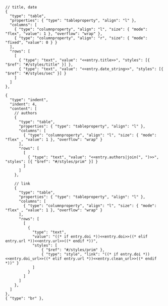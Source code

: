     // title, date
    {
      "type": "table",
      "properties": { "type": "tableproperty", "align": "l" },
      "columns": [
        { "type": "columnproperty", "align": "l", "size": { "mode": "flex", "value": 1 }, "overflow": "wrap" },
        { "type": "columnproperty", "align": "r", "size": { "mode": "fixed", "value": 0 } }
      ],
      "rows": [
        [
          { "type": "text", "value": "<<entry.title>>", "styles": [{ "$ref": "#/styles/title" }] },
          { "type": "text", "value": "<<entry.date_string>>", "styles": [{ "$ref": "#/styles/sec" }] }
        ]
      ]
    },

    {
      "type": "indent",
      "indent": 4,
      "content": [
        // authors
        {
          "type": "table",
          "properties": { "type": "tableproperty", "align": "l" },
          "columns": [
            { "type": "columnproperty", "align": "l", "size": { "mode": "flex" , "value": 1 }, "overflow": "wrap" }
          ],
          "rows": [
            [
              { "type": "text", "value": "<<entry.authors|join(", ")>>", "styles": [{ "$ref": "#/styles/prim" }] }
            ]
          ]
        },

        // link
        {
          "type": "table",
          "properties": { "type": "tableproperty", "align": "l" },
          "columns": [
            { "type": "columnproperty", "align": "l", "size": { "mode": "flex" , "value": 1 }, "overflow": "wrap" }
          ],
          "rows": [
            [
              {
                "type": "text",
                "value": "((* if entry.doi *))<<entry.doi>>((* elif entry.url *))<<entry.url>>((* endif *))",
                "styles": [
                    { "$ref": "#/styles/prim" },
                    { "type": "style", "link": "((* if entry.doi *))<<entry.doi_url>>((* elif entry.url *))<<entry.clean_url>>((* endif *))" }
                ] 
              }
            ]
          ]
        },
      ]
    },
    { "type": "br" },



